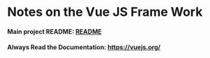 # Notes on the Vue JS Frame Work

#### Main project README: [README](README.md)

#### Always Read the Documentation: https://vuejs.org/
